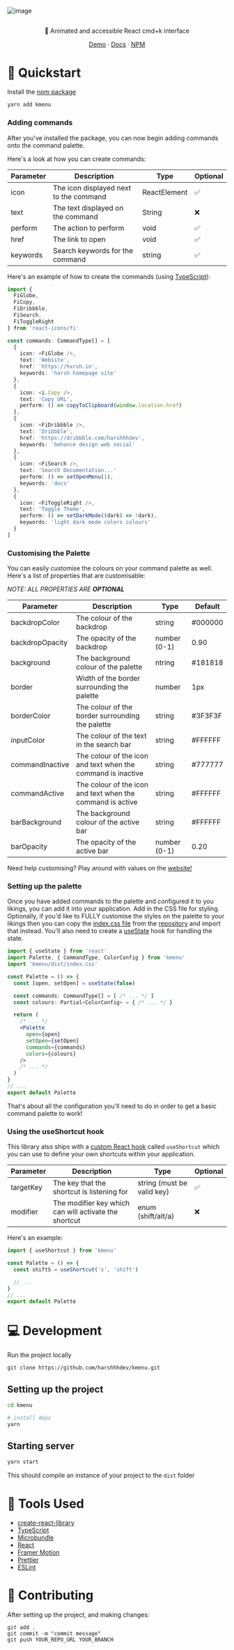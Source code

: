 ![image](https://kmenu.hxrsh.in/banner.png)

<p align="center">
  <a href="https://kmenu.hxrsh.in/">
    <h2 align="center"></h2>
  </a>
</p> 
<p align="center">🌈 Animated and accessible React cmd+k interface</p>
<p align="center">
  <a href="https://kmenu.hxrsh.in">Demo</a>
    ·
  <a href="https://hxrsh.in/ama">Docs</a>
    ·
  <a href="https://hxrsh.in/uses">NPM</a>
 </p>

# 🚀 Quickstart

Install the [npm package](https://www.npmjs.com/package/kmenu)

```zsh
yarn add kmenu
```

### Adding commands 

After you've installed the package, you can now begin adding commands onto the command palette.

Here's a look at how you can create commands:

| Parameter | Description                            | Type         | Optional | 
|-----------|----------------------------------------|--------------|----------|
| icon      | The icon displayed next to the command | ReactElement | ✅       |
| text      | The text displayed on the command      | String       | ❌       |
| perform   | The action to perform                  | void         | ✅       |
| href      | The link to open                       | void         | ✅       |
| keywords  | Search keywords for the command        | string       | ✅       |

Here's an example of how to create the commands (using [TypeScript](https://typescriptlang.org/)): 

```ts
import {
  FiGlobe,
  FiCopy,
  FiDribbble,
  FiSearch,
  FiToggleRight
} from 'react-icons/fi'

const commands: CommandType[] = [
  {
    icon: <FiGlobe />,
    text: 'Website',
    href: 'https://hxrsh.in',
    keywords: 'harsh homepage site'
  },
  {
    icon: <i.Copy />,
    text: 'Copy URL', 
    perform: () => copyToClipboard(window.location.href)
  },
  {
    icon: <FiDribbble />,
    text: 'Dribbble', 
    href: 'https://dribbble.com/harshhhdev',
    keywords: 'behance design web social'
  },
  {
    icon: <FiSearch />,
    text: 'Search Documentation...'
    perform: () => setOpenMenu(1), 
    keywords: 'docs'
  },
  {
    icon: <FiToggleRight />,
    text: 'Toggle Theme',
    perform: () => setDarkMode((dark) => !dark), 
    keywords: 'light dark mode colors colours'
  }
]
```

### Customising the Palette

You can easily customise the colours on your command palette as well. Here's a list of properties that are customisable: 

_NOTE: ALL PROPERTIES ARE **OPTIONAL**_

| Parameter       | Description                                                  | Type         | Default  | 
|-----------------|--------------------------------------------------------------|--------------|----------|
| backdropColor   | The colour of the backdrop                                   | string       | #000000  |
| backdropOpacity | The opacity of the backdrop                                  | number (0-1) | 0.90     |
| background      | The background colour of the palette                         | ntring       | #181818  |
| border          | Width of the border surrounding the palette                  | number       | 1px      |
| borderColor     | The colour of the border surrounding the palette             | string       | #3F3F3F  |
| inputColor      | The colour of the text in the search bar                     | string       | #FFFFFF  |
| commandInactive | The colour of the icon and text when the command is inactive | string       | #777777  |
| commandActive   | The colour of the icon and text when the command is active   | string       | #FFFFFF  |
| barBackground   | The background colour of the active bar                      | string       | #FFFFFF  |
| barOpacity      | The opacity of the active bar                                | number (0-1) | 0.20     |

Need help customising? Play around with values on the [website!](https://cmdk.hxrsh.in)

### Setting up the palette

Once you have added commands to the palette and configured it to you likings, you can add it into your application. Add in the CSS file for styling. Optionally, if you'd like to FULLY customise the styles on the palette to your likings then you can copy the [index.css file](https://github.com/harshhhdev/harshhhdev.github.io/blob/master/example/index.css) from the [repository](https://github.com/harshhhdev/kmenu) and import that instead. You'll also need to create a [useState](https://reactjs.org/docs/hooks-state.html) hook for handling the state.

```jsx
import { useState } from 'react'
import Palette, { CommandType, ColorConfig } from 'kmenu'
import 'kmenu/dist/index.css'

const Palette = () => {
  const [open, setOpen] = useState(false)

  const commands: CommandType[] = [ /* ... */ ]
  const colours: Partial<ColorConfig> = { /* ... */ }

  return (
    /* ... */
    <Palette
      open={open}
      setOpen={setOpen}
      commands={commands}
      colors={colours}
    />
    /* ... */
  )
}
// ...
export default Palette
```

That's about all the configuration you'll need to do in order to get a basic command palette to work!

### Using the useShortcut hook

This library also ships with a [custom React hook](https://reactjs.org/docs/hooks-custom.html) called `useShortcut` which you can use to define your own shortcuts within your application. 

| Parameter       | Description                                           | Type                       | Optional  | 
|-----------------|-------------------------------------------------------|----------------------------|-----------|
| targetKey       | The key that the shortcut is listening for            | string (must be valid key) | ✅       |
| modifier        | The modifier key which can will activate the shortcut | enum (shift/alt/a)         | ❌        |

Here's an example: 

```jsx
import { useShortcut } from 'kmenu'

const Palette = () => {
  const shiftS = useShortcut('s', 'shift')

  // ...
}
// ...
export default Palette
```

# 💻 Development

Run the project locally

```
git clone https://github.com/harshhhdev/kmenu.git
```

## Setting up the project

```zsh
cd kmenu

# install deps
yarn
```

## Starting server

```zsh
yarn start
```

This should compile an instance of your project to the `dist` folder

# 🔧 Tools Used

- [create-react-library](https://www.npmjs.com/package/create-react-library)
- [TypeScript](https://www.typescriptlang.org/)
- [Microbundle](https://github.com/developit/microbundle)
- [React](https://reactjs.org/)
- [Framer Motion](https://framer.com/motion/)
- [Prettier](https://prettier.io/)
- [ESLint](https://eslint.org/)

# 🤞 Contributing

After setting up the project, and making changes:

```git
git add .
git commit -m "commit message"
git push YOUR_REPO_URL YOUR_BRANCH
```

